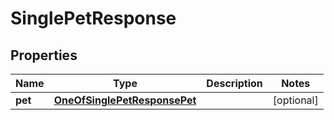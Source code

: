 # SinglePetResponse

## Properties
Name | Type | Description | Notes
------------ | ------------- | ------------- | -------------
**pet** | [**OneOfSinglePetResponsePet**](OneOfSinglePetResponsePet.md) |  |  [optional]

